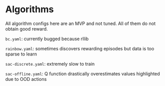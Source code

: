 # Algorithms

All algorithm configs here are an MVP and not tuned. All of them do not obtain good reward.

`bc.yaml`: currently bugged because rllib

`rainbow.yaml`: sometimes discovers rewarding episodes but data is too sparse to learn

`sac-discrete.yaml`: extremely slow to train

`sac-offline.yaml`: Q function drastically overestimates values highlighted due to OOD actions
